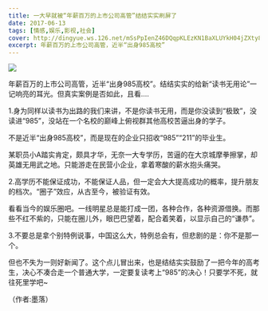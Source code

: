 ```yaml
---
title: 一大早就被“年薪百万的上市公司高管”结结实实刷屏了
date: 2017-06-13
tags: [情感,娱乐,影视,社会]
cover: http://dingyue.ws.126.net/mSsPpIenZ46DQqpKLEzKN1BaXLUYkH04jZXty8eFHJFag1497341455537.jpg
excerpt: 年薪百万的上市公司高管，近半“出身985高校”
---
```

![](http://dingyue.ws.126.net/mSsPpIenZ46DQqpKLEzKN1BaXLUYkH04jZXty8eFHJFag1497341455537.jpg)  

年薪百万的上市公司高管，近半“出身985高校”。结结实实的给新“读书无用论”一记响亮的耳光。但真实案例是否如此，且看....  

1.身为同样以读书为出路的我们来讲，不是你读书无用，而是你没读到“极致”，没读进“985”，没站在一个名校的巅峰上俯视群其他高校苦逼出身的学子。

不是近半“出身985高校”，而是现在的企业只招收“985”“211”的毕业生。

某职员小A踏实肯定，颇具才华，无奈一大专学历，苦逼的在大京城摩拳擦掌，却英雄无用武之地。只能游走在民营小企业，拿着寒酸的薪水抱头痛哭。

2.高学历不能保证成功，不能保证人品，但一定会大大提高成功的概率，提升朋友的档次。“圈子”效应，从古至今，被验证有效。

看看当今的娱乐圈吧。一线明星总是能打成一团，各种合作，各种资源借换。而那些不红不紫的，只能在圈儿外，眼巴巴望着，配合着笑着，以显示自己的“谦恭”。

3.不要总是拿个别特例说事，中国这么大，特例总会有，但悲剧的是：你不是那一个。

但也不失为一则好新闻了。这个点儿冒出来，也是结结实实鼓励了一把今年的高考生，决心不凑合走一个普通大学，一定要复读考上“985”的决心！只要学不死，就往死里学吧~

（作者:墨落）

